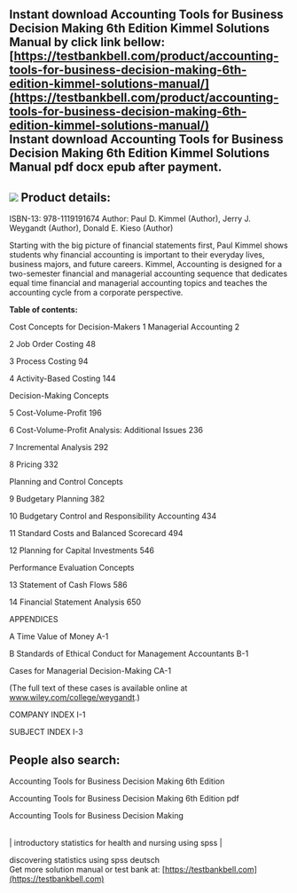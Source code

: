Instant download **Accounting Tools for Business Decision Making 6th Edition Kimmel Solutions Manual** by click link bellow:  
[https://testbankbell.com/product/accounting-tools-for-business-decision-making-6th-edition-kimmel-solutions-manual/](https://testbankbell.com/product/accounting-tools-for-business-decision-making-6th-edition-kimmel-solutions-manual/)  
**Instant download Accounting Tools for Business Decision Making 6th Edition Kimmel Solutions Manual pdf docx epub after payment.**
-----------------------------------------------------------------------------------------------------------------------------------


![](https://testbankbell.com/wp-content/uploads/2023/05/accounting-tools-business-decision-making-6th-edition-kimmel-solutions-manual.jpg)
**Product details:**
--------------------



ISBN-13: 978-1119191674
Author: Paul D. Kimmel (Author), Jerry J. Weygandt (Author), Donald E. Kieso (Author) 





Starting with the big picture of financial statements first, Paul Kimmel shows students why financial accounting is important to their everyday lives, business majors, and future careers. Kimmel, Accounting is designed for a two-semester financial and managerial accounting sequence that dedicates equal time financial and managerial accounting topics and teaches the accounting cycle from a corporate perspective.




**Table of contents:**

Cost Concepts for Decision-Makers 1 Managerial Accounting 2


2 Job Order Costing 48


3 Process Costing 94


4 Activity-Based Costing 144


Decision-Making Concepts


5 Cost-Volume-Profit 196


6 Cost-Volume-Profit Analysis: Additional Issues 236


7 Incremental Analysis 292


8 Pricing 332


Planning and Control Concepts


9 Budgetary Planning 382


10 Budgetary Control and Responsibility Accounting 434


11 Standard Costs and Balanced Scorecard 494


12 Planning for Capital Investments 546


Performance Evaluation Concepts


13 Statement of Cash Flows 586


14 Financial Statement Analysis 650


APPENDICES


A Time Value of Money A-1


B Standards of Ethical Conduct for Management Accountants B-1


Cases for Managerial Decision-Making CA-1


(The full text of these cases is available online at www.wiley.com/college/weygandt.)


COMPANY INDEX I-1


SUBJECT INDEX I-3





**People also search:**
-----------------------


Accounting Tools for Business Decision Making 6th Edition

Accounting Tools for Business Decision Making 6th Edition pdf

Accounting Tools for Business Decision Making


|  |
| --- |
| 
introductory statistics for health and nursing using spss
 |


 discovering statistics using spss deutsch  
  Get more solution manual or test bank at: [https://testbankbell.com](https://testbankbell.com)
